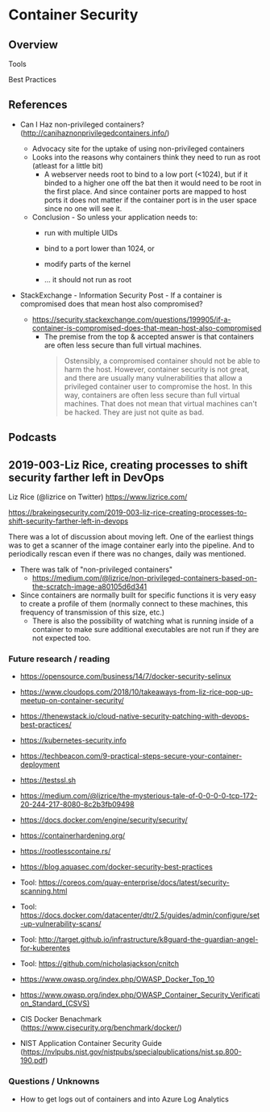 # Container Security #

## Overview ##

Tools

Best Practices

## References ##

- Can I Haz non-privileged containers? (http://canihaznonprivilegedcontainers.info/)
  - Advocacy site for the uptake of using non-privileged containers
  - Looks into the reasons why containers think they need to run as root (atleast for a little bit)
    - A webserver needs root to bind to a low port (<1024), but if it binded to a higher one off the bat then it would need to be root in the first place.  And since container ports are mapped to host ports it does not matter if the container port is in the user space since no one will see it.
  - Conclusion - So unless your application needs to:
    - run with multiple UIDs
    - bind to a port lower than 1024, or
    - modify parts of the kernel

    - ... it should not run as root

- StackExchange - Information Security Post - If a container is compromised does that mean host also compromised?
  - https://security.stackexchange.com/questions/199905/if-a-container-is-compromised-does-that-mean-host-also-compromised
    - The premise from the top & accepted answer is that containers are often less secure than full virtual machines.
      > Ostensibly, a compromised container should not be able to harm the host. However, container security is not great, and there are usually many vulnerabilities that allow a privileged container user to compromise the host. In this way, containers are often less secure than full virtual machines. That does not mean that virtual machines can't be hacked. They are just not quite as bad.


## Podcasts ##

## 2019-003-Liz Rice, creating processes to shift security farther left in DevOps ##

Liz Rice (@lizrice on Twitter) https://www.lizrice.com/

https://brakeingsecurity.com/2019-003-liz-rice-creating-processes-to-shift-security-farther-left-in-devops

There was a lot of discussion about moving left.  One of the earliest things was to get a scanner of the image container early into the pipeline.  And to periodically rescan even if there was no changes, daily was mentioned.

- There was talk of "non-privileged containers"
  - https://medium.com/@lizrice/non-privileged-containers-based-on-the-scratch-image-a80105d6d341
- Since containers are normally built for specific functions it is very easy to create a profile of them (normally connect to these machines, this frequency of transmission of this size, etc.)
  - There is also the possibility of watching what is running inside of a container to make sure additional executables are not run if they are not expected too.

### Future research / reading ###

- https://opensource.com/business/14/7/docker-security-selinux
- https://www.cloudops.com/2018/10/takeaways-from-liz-rice-pop-up-meetup-on-container-security/
- https://thenewstack.io/cloud-native-security-patching-with-devops-best-practices/
- https://kubernetes-security.info
- https://techbeacon.com/9-practical-steps-secure-your-container-deployment
- https://testssl.sh 
- https://medium.com/@lizrice/the-mysterious-tale-of-0-0-0-0-tcp-172-20-244-217-8080-8c2b3fb09498
- https://docs.docker.com/engine/security/security/
- https://containerhardening.org/
- https://rootlesscontaine.rs/
- https://blog.aquasec.com/docker-security-best-practices
- Tool: https://coreos.com/quay-enterprise/docs/latest/security-scanning.html
- Tool: https://docs.docker.com/datacenter/dtr/2.5/guides/admin/configure/set-up-vulnerability-scans/
- Tool: http://target.github.io/infrastructure/k8guard-the-guardian-angel-for-kuberentes
- Tool: https://github.com/nicholasjackson/cnitch


- https://www.owasp.org/index.php/OWASP_Docker_Top_10
- https://www.owasp.org/index.php/OWASP_Container_Security_Verification_Standard_(CSVS)
- CIS Docker Benachmark (https://www.cisecurity.org/benchmark/docker/)
- NIST Application Container Security Guide (https://nvlpubs.nist.gov/nistpubs/specialpublications/nist.sp.800-190.pdf)


### Questions / Unknowns ###

- How to get logs out of containers and into Azure Log Analytics
